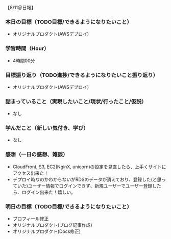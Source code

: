 【8/11＠日報】
### 本日の目標（TODO目標/できるようになりたいこと）
- オリジナルプロダクト(AWSデプロイ)
### 学習時間（Hour）
- 4時間00分
### 目標振り返り（TODO進捗/できるようになりたいこと振り返り）
- オリジナルプロダクト(AWSデプロイ)
### 詰まっていること（実現したいこと/現状/行ったこと/仮説）
- なし
### 学んだこと（新しい気付き、学び）
- なし
### 感想（一日の感想、雑談）
- CloudFront, S3, EC2(NginX, unicorn)の設定を見直したら、上手くサイトにアクセス出来た！
- デプロイ時なのかわからないがRDSのデータが消えており、登録した(と思っていた)ユーザー情報でログインできず、新規ユーザーでユーザー登録したら、ログイン出来た！嬉しい。
### 明日の目標（TODO目標/できるようになりたいこと）
- プロフィール修正
- オリジナルプロダクト(ブログ記事作成)
- オリジナルプロダクト(Docs修正)
